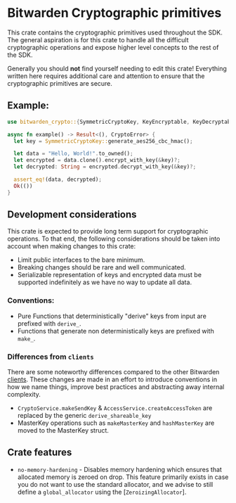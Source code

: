 # Bitwarden Cryptographic primitives

This crate contains the cryptographic primitives used throughout the SDK. The general aspiration is
for this crate to handle all the difficult cryptographic operations and expose higher level concepts
to the rest of the SDK.

<div class="warning">
Generally you should <b>not</b> find yourself needing to edit this crate! Everything written
here requires additional care and attention to ensure that the cryptographic primitives are
secure.
</div>

## Example:

```rust
use bitwarden_crypto::{SymmetricCryptoKey, KeyEncryptable, KeyDecryptable, CryptoError};

async fn example() -> Result<(), CryptoError> {
  let key = SymmetricCryptoKey::generate_aes256_cbc_hmac();

  let data = "Hello, World!".to_owned();
  let encrypted = data.clone().encrypt_with_key(&key)?;
  let decrypted: String = encrypted.decrypt_with_key(&key)?;

  assert_eq!(data, decrypted);
  Ok(())
}
```

## Development considerations

This crate is expected to provide long term support for cryptographic operations. To that end, the
following considerations should be taken into account when making changes to this crate:

- Limit public interfaces to the bare minimum.
- Breaking changes should be rare and well communicated.
- Serializable representation of keys and encrypted data must be supported indefinitely as we have
  no way to update all data.

### Conventions:

- Pure Functions that deterministically "derive" keys from input are prefixed with `derive_`.
- Functions that generate non deterministically keys are prefixed with `make_`.

### Differences from `clients`

There are some noteworthy differences compared to the other Bitwarden
[clients](https://github.com/bitwarden/clients). These changes are made in an effort to introduce
conventions in how we name things, improve best practices and abstracting away internal complexity.

- `CryptoService.makeSendKey` & `AccessService.createAccessToken` are replaced by the generic
  `derive_shareable_key`
- MasterKey operations such as `makeMasterKey` and `hashMasterKey` are moved to the MasterKey
  struct.

## Crate features

- `no-memory-hardening` - Disables memory hardening which ensures that allocated memory is zeroed on
  drop. This feature primarily exists in case you do not want to use the standard allocator, and we
  advise to still define a `global_allocator` using the [`ZeroizingAllocator`].
